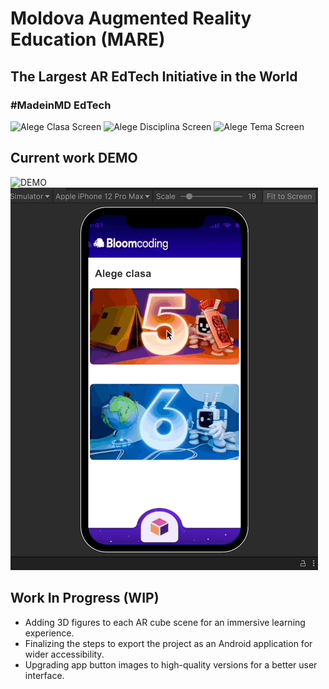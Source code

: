 # Moldova Augmented Reality Education (MARE)

## The Largest AR EdTech Initiative in the World

### #MadeinMD EdTech

![Alege Clasa Screen](images/alege_clasa.png)
![Alege Disciplina Screen](images/alege_disciplina.png)
![Alege Tema Screen](images/alege_tema.png)

## Current work DEMO

![DEMO](images/DEMO.gif)
![DEMO2](images/DEMO2.gif)


## Work In Progress (WIP)

- Adding 3D figures to each AR cube scene for an immersive learning experience.
- Finalizing the steps to export the project as an Android application for wider accessibility.
- Upgrading app button images to high-quality versions for a better user interface.
